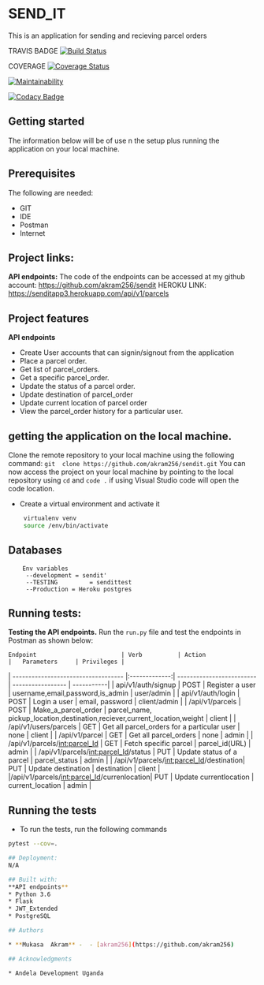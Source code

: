 
# SEND_IT
This is an application for sending and recieving parcel orders


TRAVIS BADGE
[![Build Status](https://travis-ci.org/akram256/SEND_IT.svg?branch=challenge_three)](https://travis-ci.org/akram256/SEND_IT)

COVERAGE
[![Coverage Status](https://coveralls.io/repos/github/akram256/SEND_IT/badge.svg?branch=challenge_three)](https://coveralls.io/github/akram256/SEND_IT?branch=challenge_three)

[![Maintainability](https://api.codeclimate.com/v1/badges/12a5a63ac9973e406a37/maintainability)](https://codeclimate.com/github/akram256/SEND_IT/maintainability)

[![Codacy Badge](https://api.codacy.com/project/badge/Grade/017c5a5476aa4ebe962eea6081e2ca63)](https://www.codacy.com/app/akram256/SEND_IT?utm_source=github.com&amp;utm_medium=referral&amp;utm_content=akram256/SEND_IT&amp;utm_campaign=Badge_Grade)


## Getting started
The information below  will be of use n the setup  plus running  the application on your local machine.

## Prerequisites
The  following are needed:
* GIT
* IDE
* Postman
* Internet


## Project links:
**API endpoints:** The code of the endpoints can be accessed at my github account: https://github.com/akram256/sendit
HEROKU LINK:   https://senditapp3.herokuapp.com/api/v1/parcels

## Project features
**API endpoints**
* Create User accounts that can signin/signout from the application
* Place a parcel order.
* Get list of parcel_orders.
* Get a specific parcel_order.
* Update the status of a parcel order.
* Update destination of parcel_order
* Update current location of parcel order
* View the parcel_order history for a particular user.

## getting the application on the local machine.
Clone the remote repository to your local machine using the following command: `git  clone https://github.com/akram256/sendit.git`
You can now access the project on your local machine by pointing to the local repository using `cd` and `code .` 
if using Visual Studio code will open the code location.

- Create a virtual environment and activate it
    ```bash
     virtualenv venv
     source /env/bin/activate

## Databases 
		Env variables
         --development = sendit'
         --TESTING         = sendittest
         --Production = Heroku postgres

## Running tests:
**Testing the API endpoints.**
Run the `run.py` file and test the endpoints in Postman as shown below:

    Endpoint                        | Verb          | Action                     |   Parameters     | Privileges |
| ----------------------------------- |:-------------:|  ------------------------- | ----------------- | -----------|
| api/v1/auth/signup                     | POST          | Register a user          | username,email,password,is_admin  | user/admin |
| api/v1/auth/login        | POST           | Login a user          | email, password  | client/admin |
| /api/v1/parcels        | POST          | Make_a_parcel_order          | parcel_name, pickup_location,destination,reciever,current_location,weight | client |
| /api/v1/users/parcels | GET     | Get all parcel_orders for a particular user   | none  | client |
| /api/v1/parcel | GET     | Get all parcel_orders | none | admin |
| /api/v1/parcels/<int:parcel_Id> | GET     | Fetch specific parcel | parcel_id(URL) | admin |
| /api/v1/parcels/<int:parcel_Id>/status | PUT     | Update status of a parcel | parcel_status | admin |
| /api/v1/parcels/<int:parcel_Id>/destination| PUT     | Update destination | destination  | client |
|/api/v1/parcels/<int:parcel_Id>/currenlocation| PUT    | Update currentlocation | current_location | admin |

## Running the tests

- To run the tests, run the following commands

```bash
pytest --cov=.

## Deployment:
N/A

## Built with:
**API endpoints**
* Python 3.6
* Flask
* JWT_Extended
* PostgreSQL

## Authors

* **Mukasa  Akram** -  - [akram256](https://github.com/akram256)

## Acknowledgments

* Andela Development Uganda


